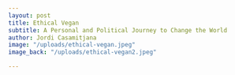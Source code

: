 ```yaml
---
layout: post
title: Ethical Vegan
subtitle: A Personal and Political Journey to Change the World
author: Jordi Casamitjana
image: "/uploads/ethical-vegan.jpeg"
image_back: "/uploads/ethical-vegan2.jpeg"

---
```

